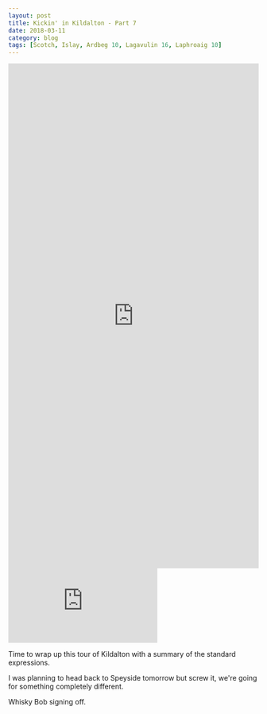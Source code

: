 ```yaml
---
layout: post
title: Kickin' in Kildalton - Part 7
date: 2018-03-11
category: blog
tags: [Scotch, Islay, Ardbeg 10, Lagavulin 16, Laphroaig 10]
---
```


<iframe class="imgur-embed" width="100%" height="1016" frameborder="0" src="https://i.imgur.com/jGRmqAm.gifv#embed"></iframe>

<iframe class="imgur-embed" frameborder="0" src="https://i.imgur.com/jGRmqAm.gifv#embed"></iframe>

Time to wrap up this tour of Kildalton with a summary of the standard expressions.

I was planning to head back to Speyside tomorrow but screw it, we're going for something completely different.

Whisky Bob signing off.
